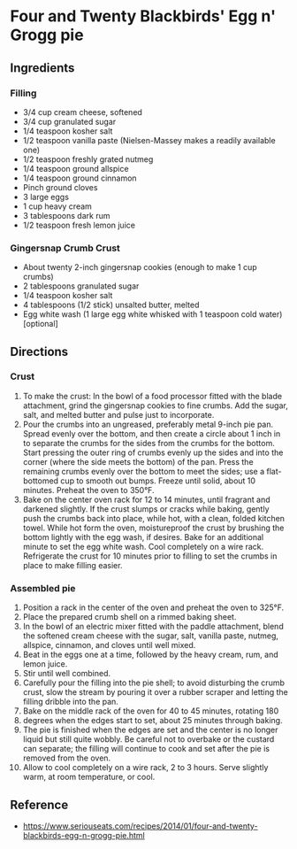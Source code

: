 # Four and Twenty Blackbirds' Egg n' Grogg pie

## Ingredients

### Filling
- 3/4 cup cream cheese, softened
- 3/4 cup granulated sugar
- 1/4 teaspoon kosher salt
- 1/2 teaspoon vanilla paste (Nielsen-Massey makes a readily available one)
- 1/2 teaspoon freshly grated nutmeg
- 1/4 teaspoon ground allspice
- 1/4 teaspoon ground cinnamon
- Pinch ground cloves
- 3 large eggs
- 1 cup heavy cream
- 3 tablespoons dark rum
- 1/2 teaspoon fresh lemon juice

### Gingersnap Crumb Crust
- About twenty 2-inch gingersnap cookies (enough to make 1 cup crumbs)
- 2 tablespoons granulated sugar
- 1/4 teaspoon kosher salt
- 4 tablespoons (1/2 stick) unsalted butter, melted
- Egg white wash (1 large egg white whisked with 1 teaspoon cold water) [optional]

## Directions
### Crust
1. To make the crust: In the bowl of a food processor fitted with the blade attachment, grind the gingersnap cookies to fine crumbs. Add the sugar, salt, and melted butter and pulse just to incorporate.
2. Pour the crumbs into an ungreased, preferably metal 9-inch pie pan. Spread evenly over the bottom, and then create a circle about 1 inch in to separate the crumbs for the sides from the crumbs for the bottom. Start pressing the outer ring of crumbs evenly up the sides and into the corner (where the side meets the bottom) of the pan. Press the remaining crumbs evenly over the bottom to meet the sides; use a flat-bottomed cup to smooth out bumps. Freeze until solid, about 10 minutes. Preheat the oven to 350°F.
3. Bake on the center oven rack for 12 to 14 minutes, until fragrant and darkened slightly. If the crust slumps or cracks while baking, gently push the crumbs back into place, while hot, with a clean, folded kitchen towel. While hot form the oven, moistureproof the crust by brushing the bottom lightly with the egg wash, if desires. Bake for an additional minute to set the egg white wash. Cool completely on a wire rack. Refrigerate the crust for 10 minutes prior to filling to set the crumbs in place to make filling easier.

### Assembled pie
1. Position a rack in the center of the oven and preheat the oven to 325°F.
2. Place the prepared crumb shell on a rimmed baking sheet.
3. In the bowl of an electric mixer fitted with the paddle attachment, blend the softened cream cheese with the sugar, salt, vanilla paste, nutmeg, allspice, cinnamon, and cloves until well mixed.
4. Beat in the eggs one at a time, followed by the heavy cream, rum, and lemon juice.
5. Stir until well combined.
6. Carefully pour the filling into the pie shell; to avoid disturbing the crumb crust, slow the stream by pouring it over a rubber scraper and letting the filling dribble into the pan.
7. Bake on the middle rack of the oven for 40 to 45 minutes, rotating 180
8. degrees when the edges start to set, about 25 minutes through baking.
9. The pie is finished when the edges are set and the center is no longer liquid but still quite wobbly. Be careful not to overbake or the custard can separate; the filling will continue to cook and set after the pie is removed from the oven.
10. Allow to cool completely on a wire rack, 2 to 3 hours. Serve slightly warm, at room temperature, or cool.

## Reference
* <https://www.seriouseats.com/recipes/2014/01/four-and-twenty-blackbirds-egg-n-grogg-pie.html>
